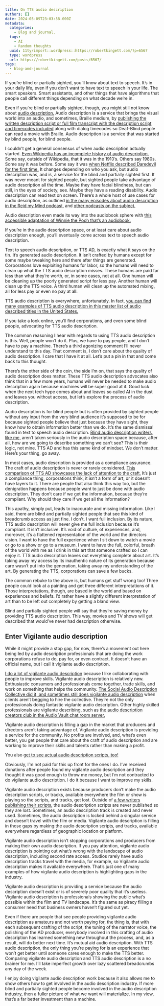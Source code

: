 ```yaml
---
title: On TTS audio description
authors: []
date: 2024-05-09T23:03:58.000Z
metadata:
  categories:
    - Blog and journal.
  tags:
    - AI
    - Random thoughts
  uuid: 11ty/import::wordpress::https://robertkingett.com/?p=6567
  type: wordpress
  url: https://robertkingett.com/posts/6567/
tags:
  - blog-and-journal
---
```

If you’re blind or partially sighted, you’ll know about text to speech. It’s in your daily life, even if you don’t want to have text to speech in your life. The smart speakers. Smart assistants, and other things that have algorithms that people call different things depending on what decade we’re in.

Even if you’re blind or partially sighted, though, you might still not know about [audio description.](https://en.wikipedia.org/wiki/Audio_description) Audio description is a service that brings the visual world into an audio, and sometimes, Braille medium, by [publishing the written description script or full film transcript with the description script and timecodes included](https://brett.coulstock.id.au/index.html#audio-description-and-accessibility) along with dialog timecodes so Deaf-Blind people can read a movie with Braille. Audio description is a service that was started by blind people, for blind people.

I couldn’t get a general consensus of when audio description actually started. [Even Wikipedia has an incomplete history of audio description.](https://en.wikipedia.org/wiki/Audio_description) Some say, outside of Wikipedia, that it was in the 1910’s. Others say 1980s. Some say it was before. Some say it was [when Netflix described Daredevil for the first time.](https://www.npr.org/2015/04/18/400590705/after-fan-pressure-netflix-makes-daredevil-accessible-to-the-blind) It changes depending on who you ask, but audio description was, and is, a service for the blind and partially sighted first. It was never meant for sighted people, but sighted people take advantage of audio description all the time. Maybe they have facial blindness, but can still, in the eyes of society, see. Maybe they have a reading disability. Audio description can read text on screen. There’s a whole host of use cases for audio description, as outlined [in the many episodes about audio description in the Reid my Mind podcast,](https://reidmymind.com/tag/audio-description/) and [other podcasts on the subject.](https://adp.acb.org/podcasts.html)

Audio description even made its way into the audiobook sphere with [this accessible adaptation of Winnie the Pooh that’s an audiobook.](https://www.audible.com/pd/Winnie-the-Pooh-Audiobook/B0BT12X186?qid=1715264796&sr=1-1&ref_pageloadid=not_applicable&ref=a_search_c3_lProduct_1_1&pf_rd_p=83218cca-c308-412f-bfcf-90198b687a2f&pf_rd_r=S0K1JDP63Q7WWZMKH3SQ&pageLoadId=9Krt62kCIxeDpIRh&creativeId=0d6f6720-f41c-457e-a42b-8c8dceb62f2c)

If you’re in the audio description space, or at least care about audio description enough, you’ll eventually come across text to speech audio description.

Text to speech audio description, or TTS AD, is exactly what it says on the tin. It’s generated audio description. It isn’t crafted by humans except for some maybe tweaking here and there after things are generated. Corporations love exploiting humans for labor, so the humans will need to clean up what the TTS audio description misses. These humans are paid far less than what they’re worth, or, in some cases, not at all. One human will be cleaning up the poorly generated script for less pay. Another human will clean up the TTS voice. A third human will clean up the automated mixing, all for less pay or even no pay at all.

TTS audio description is everywhere, unfortunately. In fact, [you can find many examples of TTS audio description in this master list of audio described titles in the United States.](https://adp.acb.org/masterad.html)

If you take a look online, you’ll find corporations, and even some blind people, advocating for TTS audio description.

The common reasoning I hear with regards to using TTS audio description is this. Well, people won’t do it. Plus, we have to pay people, and I don’t have to pay a machine. There’s a third agonizing comment I’ll never understand to this day. That comment is, I don’t care about the quality of audio description. I care that I have it at all. Let’s put a pin in that and come back to this thought.

There’s the other side of the coin, the side I’m on, that says the quality of audio description does matter. These TTS audio description advocates also think that in a few more years, humans will never be needed to make audio description again because machines will be super good at it. Good luck when the next tech hype comes about and leaves so called AI in the dust and leaves you without access, but let’s explore the process of audio description.

Audio description is for blind people but is often provided by sighted people without any input from the very blind audience it’s supposed to be for because sighted people believe that just because they have sight, they know how to obtain information better than we do. It’s the same dismissal found in text to speech audio description. [Blind audio description writers, like me,](https://robertkingett.com/posts/5732/) aren’t taken seriously in the audio description space because, after all, how are we going to describe something we can’t see? This is their logic, not mine. TTS AD and has this same kind of mindset. We don’t matter. Here’s your thing, go away.

In most cases, audio description is provided as a compliance assurance. The craft of audio description is never or rarely considered. [This comparison of TTS AD showcases the lack of attention to the craft.](https://www.roysamuelson.com/human-ad-and-synth-voice-ad-comparison/) It’s just a compliance thing, corporations think, it isn’t a form of art, or it doesn’t have layers to it. There are people that also think this way too, but the denigration happens because people want to just be done with audio description. They don’t care if we get the information, because they’re compliant. Why should they care if we get all the information?

This apathy, simply put, leads to inaccurate and missing information. Like I said, there are blind and partially sighted people that see this kind of breadcrumb access as just fine. I don’t. I want full inclusion. By its nature, TTS audio description will never give me full inclusion because it’s compliant. It isn’t inclusive. It’s void of culture, of experiences, and, moreover, it’s a flattened representation of the world and the directors vision. I want to have the full experience when I sit down to watch a movie or go to a show or go to a museum. I want to have the full, colorful, breath of the world with me as I drink in this art that someone crafted so I can enjoy it. TTS audio description leaves out everything complete about art. It’s taking away my access by its inauthentic nature of its generation because care wasn’t put into the generation, taking away my understanding of the art. By generating the TTS, corporations can save a few bucks.

The common rebuke to the above is, but humans get stuff wrong too! Three people could look at a painting and get three different interpretations of it. Those interpretations, though, are based in the world and based on experiences and beliefs. I’d rather have a slightly different interpretation of art than to be left out completely by getting a bland view.

Blind and partially sighted people will say that they’re saving money by providing TTS audio description. This way, movies and TV shows will get described that would’ve never had description otherwise.

## Enter Vigilante audio description

While it might provide a stop gap, for now, there’s a movement out here being led by audio description professionals that are doing the work corporations refuse to do, pay for, or even contract. It doesn’t have an official name, but I call it vigilante audio description.

[I do a lot of vigilante audio description](https://robertkingett.com/ad/) because I like collaborating with people to improve skills. Vigilante audio description is relatively new. Enthusiastic consumers and professionals come together, trade skills, and work on something that helps the community. [The Social Audio Description Collective did it, and sometimes still does vigilante audio description](https://socialaudiodescription.com/vigilante-audio-description/) when clients aren’t begging to hire the collective. They’re not the only professionals doing fantastic vigilante audio description. Other highly skilled professionals are vigilante describing, such as [the audio description creators club in the Audio Vault chat room server.](https://audiovault.net/)

Vigilante audio description is filling a gap in the market that producers and directors aren’t taking advantage of. Vigilante audio description is providing a service for the community. No profits are involved, and, what’s even better, you get people that care about the craft of audio description and are working to improve their skills and talents rather than making a profit.

You also [get to see actual audio description scripts, too!](https://brett.coulstock.id.au/index.html#audio-description-and-accessibility)

Obviously, I’m not paid for this up front for the ones I do. I’ve received donations after people found my vigilante audio description and they thought it was good enough to throw me money, but I’m not contracted to do vigilante audio description. I do it because I want to improve my skills.

Vigilante audio description exists because producers don’t make the audio description scripts, or tracks, available everywhere the film or show is playing so the scripts, and tracks, get lost. Outside of [a few writers publishing their scripts,](https://brett.coulstock.id.au/index.html#audio-description-and-accessibility) the audio description scripts are never published so they are lost. Sometimes, an audio description track is created and never used. Sometimes, the audio description is locked behind a singular service and doesn’t travel with the film or media. Vigilante audio description is filling in those gaps by making the audio description scripts, and tracks, available everywhere regardless of geographic location or platform.

Vigilante audio description isn’t stopping corporations and producers from making their own audio description. If you pay attention, vigilante audio description is pointing out what’s wrong with the landscape of audio description, including second rate access. Studios rarely have audio description tracks travel with the media, for example, so Vigilante audio description makes it available everywhere. That’s just one of many examples of how vigilante audio description is highlighting gaps in the industry.

Vigilante audio description is providing a service because the audio description doesn’t exist or is of severely poor quality that it’s useless. Vigilante audio description is professionals showing the public what’s possible within the film and TV landscape. It’s the same as piracy filling a consumer need that business owners haven’t figured out yet.

Even if there are people that see people providing vigilante audio description as amateurs and not worth paying for, the thing is, that with each subsequent crafting of the script, the tuning of the narrator voice, the polishing of the AD producer, everybody involved in this crafting of audio description has learned something new throughout the process, and, as a result, will do better next time. It’s mutual aid audio description. With TTS audio description, the only thing you’re paying for is an experience that won’t get better until someone cares enough to make the TTS better. Comparing vigilante audio description and TTS audio description is a no brainer for me. I’ll take imperfect growth over lazy scattered breadcrumbs any day of the week.

I enjoy doing vigilante audio description work because it also allows me to show others how to get involved in the audio description industry. If more blind and partially sighted people become involved in the audio description industry, then a fuller picture of what we want will materialize. In my view, that’s a far better investment than a machine.